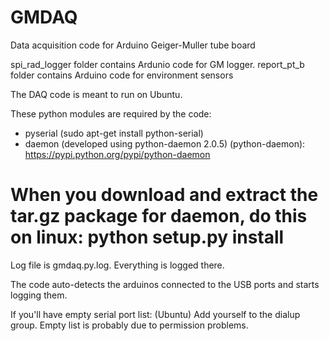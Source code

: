 # GMDAQ
Data acquisition code for Arduino Geiger-Muller tube board

spi_rad_logger folder contains Ardunio code for GM logger.
report_pt_b folder contains Arduino code for environment sensors

The DAQ code is meant to run on Ubuntu.

These python modules are required by the code:
- pyserial (sudo apt-get install python-serial)
- daemon (developed using python-daemon 2.0.5) (python-daemon): https://pypi.python.org/pypi/python-daemon

# When you download and extract the tar.gz package for daemon, do this on linux: python setup.py install

Log file is gmdaq.py.log. Everything is logged there.

The code auto-detects the arduinos connected to the USB ports and starts logging them.

If you'll have empty serial port list: (Ubuntu) Add yourself to the dialup group. Empty list is probably due to permission problems.



